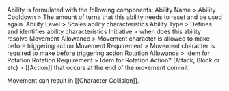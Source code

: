 Ability is formulated with the following components:
Ability Name >
Ability Cooldown > The amount of turns that this ability needs to reset and be used again.
Ability Level > Scales ability characteristics
Ability Type > Defines and identifies ability characteristics
Initiative > when does this ability resolve
Movement Allowance > Movement character is allowed to make before triggering action
Movement Requirement > Movement character is required to make before triggering action
Rotation Allowance > Idem for Rotation
Rotation Requirement > Idem for Rotation
Action? (Attack, Block or etc) > [[Action]] that occurs at the end of the movement commit

Movement can result in [[Character Collision]].
